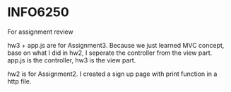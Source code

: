 # INFO6250
For assignment review


hw3 + app.js are for Assignment3. Because we just learned MVC concept, base on what I did in hw2, I seperate the controller from the view part. app.js is the controller, hw3 is the view part.

hw2 is for Assignment2. I created a sign up page with print function in a http file.
